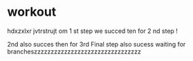 # workout
hdxzxlxr
jvtrstrujt
 om 
1 st step we succed
ten for 
2 nd step !

2nd also succes
then for 
3rd
Final step also sucess
waiting for brancheszzzzzzzzzzzzzzzzzzzzzzzzzzzzzzzz
